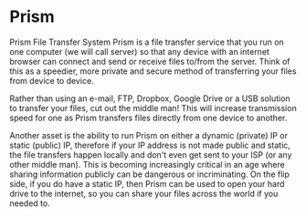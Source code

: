# Prism
Prism File Transfer System
Prism is a file transfer service that you run on one computer (we will call server) so that any device with an internet browser can connect and send or receive files to/from the server. Think of this as a speedier, more private and secure method of transferring your files from device to device.

Rather than using an e-mail, FTP, Dropbox, Google Drive or a USB solution to transfer your files, cut out the middle man! This will increase transmission speed for one as Prism transfers files directly from one device to another.

Another asset is the ability to run Prism on either a dynamic (private) IP or static (public) IP, therefore if your IP address is not made public and static, the file transfers happen locally and don't even get sent to your ISP (or any other middle man). This is becoming increasingly critical in an age where sharing information publicly can be dangerous or incriminating. On the flip side, if you do have a static IP, then Prism can be used to open your hard drive to the internet, so you can share your files across the world if you needed to.